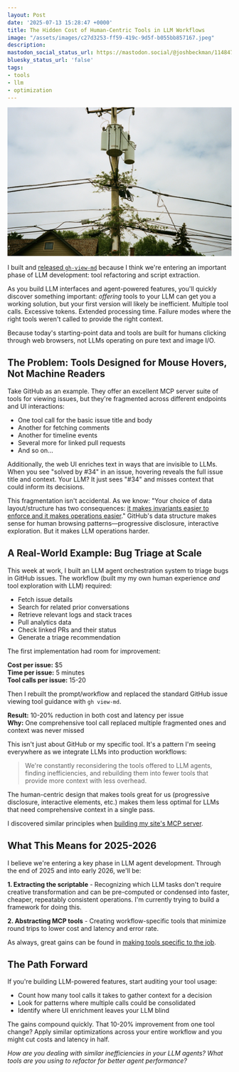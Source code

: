 ```yaml
---
layout: Post
date: '2025-07-13 15:28:47 +0000'
title: The Hidden Cost of Human-Centric Tools in LLM Workflows
image: "/assets/images/c27d3253-ff59-419c-9d5f-b055bb857167.jpeg"
description:
mastodon_social_status_url: https://mastodon.social/@joshbeckman/114847135889506262
bluesky_status_url: 'false'
tags:
- tools
- llm
- optimization
---
```



![Vines growing on telephone wires](/assets/images/c27d3253-ff59-419c-9d5f-b055bb857167.jpeg)

I built and [released `gh-view-md`](https://www.joshbeckman.org/blog/releasing-ghviewmd-a-github-cli-extension-for-llmoptimized-issue-and-pr-viewing) because I think we're entering an important phase of LLM development: tool refactoring and script extraction.

As you build LLM interfaces and agent-powered features, you'll quickly discover something important: *offering* tools to your LLM can get you a working solution, but your first version will likely be inefficient. Multiple tool calls. Excessive tokens. Extended processing time. Failure modes where the right tools weren't called to provide the right context.

Because today's starting-point data and tools are built for humans clicking through web browsers, not LLMs operating on pure text and image I/O.

## The Problem: Tools Designed for Mouse Hovers, Not Machine Readers

Take GitHub as an example. They offer an excellent MCP server suite of tools for viewing issues, but they're fragmented across different endpoints and UI interactions:

- One tool call for the basic issue title and body
- Another for fetching comments
- Another for timeline events
- Several more for linked pull requests
- And so on...

Additionally, the web UI enriches text in ways that are invisible to LLMs. When you see "solved by #34" in an issue, hovering reveals the full issue title and context. Your LLM? It just sees "#34" and misses context that could inform its decisions.

This fragmentation isn't accidental. As we know: "Your choice of data layout/structure has two consequences: [it makes invariants easier to enforce and it makes operations easier](https://www.joshbeckman.org/notes/501639267)." GitHub's data structure makes sense for human browsing patterns—progressive disclosure, interactive exploration. But it makes LLM operations harder.

## A Real-World Example: Bug Triage at Scale

This week at work, I built an LLM agent orchestration system to triage bugs in GitHub issues. The workflow (built my my own human experience _and_ tool exploration with LLM) required:

- Fetch issue details
- Search for related prior conversations
- Retrieve relevant logs and stack traces
- Pull analytics data
- Check linked PRs and their status
- Generate a triage recommendation

The first implementation had room for improvement:

**Cost per issue:** $5  
**Time per issue:** 5 minutes  
**Tool calls per issue:** 15-20

Then I rebuilt the prompt/workflow and replaced the standard GitHub issue viewing tool guidance with `gh view-md`.

**Result:** 10-20% reduction in both cost and latency per issue  
**Why:** One comprehensive tool call replaced multiple fragmented ones and context was never missed

This isn't just about GitHub or my specific tool. It's a pattern I'm seeing everywhere as we integrate LLMs into production workflows:

> We're constantly reconsidering the tools offered to LLM agents, finding inefficiencies, and rebuilding them into fewer tools that provide more context with less overhead.

The human-centric design that makes tools great for us (progressive disclosure, interactive elements, etc.) makes them less optimal for LLMs that need comprehensive context in a single pass.

I discovered similar principles when [building my site's MCP server](https://www.joshbeckman.org/blog/i-built-an-mcp-server-for-my-site).

## What This Means for 2025-2026

I believe we're entering a key phase in LLM agent development. Through the end of 2025 and into early 2026, we'll be:

**1. Extracting the scriptable** - Recognizing which LLM tasks don't require creative transformation and can be pre-computed or condensed into faster, cheaper, repeatably consistent operations. I'm currently trying to build a framework for doing this.

**2. Abstracting MCP tools** - Creating workflow-specific tools that minimize round trips to lower cost and latency and error rate.

As always, great gains can be found in [making tools specific to the job](https://www.joshbeckman.org/notes/546207525).

## The Path Forward

If you're building LLM-powered features, start auditing your tool usage:

- Count how many tool calls it takes to gather context for a decision
- Look for patterns where multiple calls could be consolidated
- Identify where UI enrichment leaves your LLM blind

The gains compound quickly. That 10-20% improvement from one tool change? Apply similar optimizations across your entire workflow and you might cut costs and latency in half.

*How are you dealing with similar inefficiencies in your LLM agents? What tools are you using to refactor for better agent performance?*

